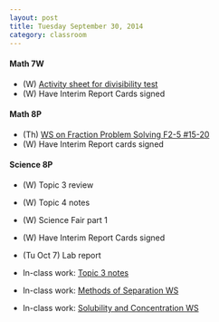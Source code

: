 ```yaml
---
layout: post  
title: Tuesday September 30, 2014
category: classroom
--- 
```

#### Math 7W
* (W) [Activity sheet for divisibility test](https://www.dropbox.com/s/tfti94in8aim0o8/Activity%20Sheet%20on%20Divisibility%20Tests.pdf?dl=0)
* (W) Have Interim Report Cards signed

#### Math 8P
* (Th) [WS on Fraction Problem Solving F2-5 #15-20](https://www.dropbox.com/s/lb8i5eawyhrcak9/WS%20Fraction%20Problem%20Solving.pdf?dl=0)
* (W) Have Interim Report cards signed 

#### Science 8P
* (W) Topic 3 review 
* (W) Topic 4 notes 
* (W) Science Fair part 1 
* (W) Have Interim Report Cards signed
* (Tu Oct 7) Lab report 

* In-class work: [Topic 3 notes](https://www.dropbox.com/s/gkjnrmia24vzic3/Topic%203.1.pdf?dl=0)
* In-class work: [Methods of Separation WS](https://www.dropbox.com/s/x72yztv9ojykn0z/Methods%20of%20Separation.pdf?dl=0)
* In-class work: [Solubility and Concentration WS](https://www.dropbox.com/s/ohn2m6k97qxq7pq/Solubility%20and%20Concentration.pdf?dl=0)



